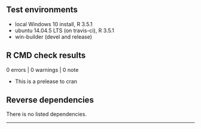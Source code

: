## Test environments
* local Windows 10 install, R 3.5.1
* ubuntu 14.04.5 LTS (on travis-ci), R 3.5.1
* win-builder (devel and release)

## R CMD check results

0 errors | 0 warnings | 0 note

* This is a prelease to cran

## Reverse dependencies

There is no listed dependencies.

---